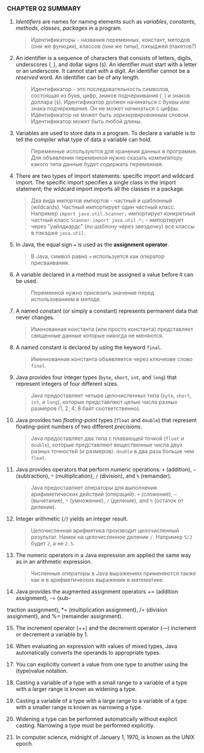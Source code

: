 ### CHAPTER 02 SUMMARY

1. *Identifiers* are names for naming elements such as *variables*, *constants*, *methods*, *classes*, *packages* in a program.
   > Идентификаторы - названия переменных, констант, методов (они же функции), классов (они же типы), пэкыджей (пакетов?)

2. An identifier is a sequence of characters that consists of letters, digits, underscores (`_`), and dollar signs (`$`). An identifier must start with a letter or an underscore. It cannot start with a digit. An identifier cannot be a *reserved* word. An identifier can be of any length.
   > Идентификатор - это последовательность символов, состоящая из букв, цифр, знаков подчеркивания (`_`) и знаков доллара (`$`). Идентификатор должен начинаться с буквы или знака подчеркивания. Он не может начинаться с цифры. Идентификатор не может быть *зарезервированным* словом. Идентификатор может быть любой длины.


4. Variables are used to store data in a program. To declare a variable is to tell the compiler what type of data a variable can hold.
   > Переменные используются для хранения данных в программе. Для объявления переменной нужно сказать компилятору какого типа данные будет содержать переменная.
   > 
5. There are two types of import statements: specific import and wildcard import. The specific import specifies a single class in the import statement; the wildcard import imports all the classes in a package.
   > Два вида импортов импортов - частный и шаблонный (wildcards). Частный импортирует один частный класс. Например `import java.util.Scanner;` импортирует конкретный частный класс `Scanner`. `import java.util.*;` - импортирует через "уайлдкардс" (по шаблону через звездочку) все классы в пэкэдже `java.util`.
   > 
6. In Java, the equal sign `=` is used as the **assignment operator**.
   > В Java, символ равно `=` используется как оператор присваивания.
   > 
7. A variable declared in a method must be assigned a value before it can be used.
    > Переменной нужно присвоить значение перед использованием в методе.
    > 
8. A named constant (or simply a constant) represents permanent data that never changes.
    > Именованная константа (или просто константа) представляет священные данные которые никогда не меняются.
    > 
9. A named constant is declared by using the keyword `final`.
   > Именнованная константа объявляется через ключеове слово `final`.
   > 
10. Java provides four integer types (`byte`, `short`, `int`, and `long`) that represent integers of four different sizes.
    > Java предоставляет четыре целочисленных типа (`byte`, `short`, `int`, и `long`), которые представляют целые числа разных размеров (1, 2, 4, 8 байт соответственно).
    > 
    
15. Java provides two *floating-point* types (`float` and `double`) that represent floating-point numbers of two different *precisions*.
    > Java предоставляет два типа с плавающей точкой (`float` и `double`), которые представляют вещественные числа двух разных точностей (и размеров). `double` в два раза больше чем `float`.
    > 

17. Java provides operators that perform numeric operations: `+` (addition), `–` (subtraction), `*` (multiplication), `/` (division), and `%` (remainder).
    > Java предоставляет операторы для выполнения арифиметических действий (операций): `+` (сложение), `–` (вычетание), `*` (умножение), `/` (деление), and `%` (остаток от деления).
    > 
12. Integer arithmetic (`/`) yields an integer result.
    > Целочисленная арифметика производит целочисленный результат. Намек на целочисленное деление `/`. Например `5/2` будет `2`, а не `2.5`.
    > 
14. The numeric operators in a Java expression are applied the same way as in an arithmetic expression.
    > Численные операторы в Java выражениях применяются также как и в арифметических выражения в математике.
    > 
16. Java provides the augmented assignment operators += (addition assignment), -= (sub-

traction assignment), *= (multiplication assignment), /= (division assignment), and %=
(remainder assignment).

15. The increment operator (++) and the decrement operator (––) increment or decrement
a variable by 1.

16. When evaluating an expression with values of mixed types, Java automatically converts
the operands to appropriate types.

17. You can explicitly convert a value from one type to another using the (type)value
notation.

18. Casting a variable of a type with a small range to a variable of a type with a larger range
is known as widening a type.

19. Casting a variable of a type with a large range to a variable of a type with a smaller range
is known as narrowing a type.

20. Widening a type can be performed automatically without explicit casting. Narrowing a
type must be performed explicitly.

21. In computer science, midnight of January 1, 1970, is known as the UNIX epoch.
